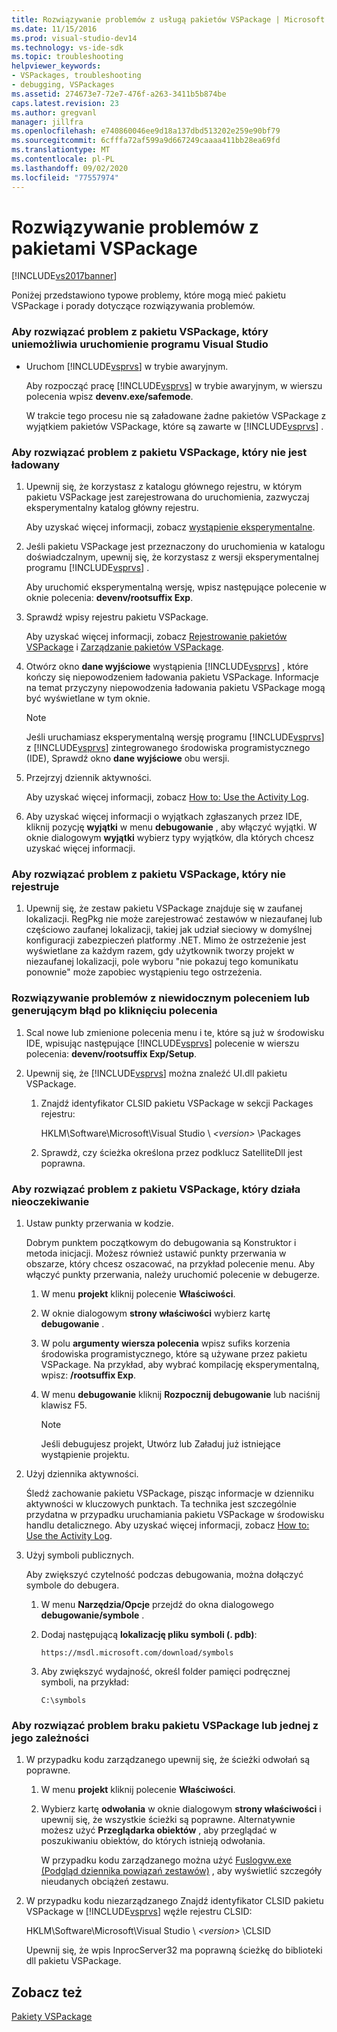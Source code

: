 ```yaml
---
title: Rozwiązywanie problemów z usługą pakietów VSPackage | Microsoft Docs
ms.date: 11/15/2016
ms.prod: visual-studio-dev14
ms.technology: vs-ide-sdk
ms.topic: troubleshooting
helpviewer_keywords:
- VSPackages, troubleshooting
- debugging, VSPackages
ms.assetid: 274673e7-72e7-476f-a263-3411b5b874be
caps.latest.revision: 23
ms.author: gregvanl
manager: jillfra
ms.openlocfilehash: e740860046ee9d18a137dbd513202e259e90bf79
ms.sourcegitcommit: 6cfffa72af599a9d667249caaaa411bb28ea69fd
ms.translationtype: MT
ms.contentlocale: pl-PL
ms.lasthandoff: 09/02/2020
ms.locfileid: "77557974"
---
```

# <a name="troubleshooting-vspackages"></a>Rozwiązywanie problemów z pakietami VSPackage
[!INCLUDE[vs2017banner](../includes/vs2017banner.md)]

Poniżej przedstawiono typowe problemy, które mogą mieć pakietu VSPackage i porady dotyczące rozwiązywania problemów.  
  
### <a name="to-troubleshoot-a-vspackage-that-keeps-visual-studio-from-starting"></a>Aby rozwiązać problem z pakietu VSPackage, który uniemożliwia uruchomienie programu Visual Studio  
  
- Uruchom [!INCLUDE[vsprvs](../includes/vsprvs-md.md)] w trybie awaryjnym.  
  
     Aby rozpocząć pracę [!INCLUDE[vsprvs](../includes/vsprvs-md.md)] w trybie awaryjnym, w wierszu polecenia wpisz **devenv.exe/safemode**.  
  
     W trakcie tego procesu nie są załadowane żadne pakietów VSPackage z wyjątkiem pakietów VSPackage, które są zawarte w [!INCLUDE[vsprvs](../includes/vsprvs-md.md)] .  
  
### <a name="to-troubleshoot-a-vspackage-that-does-not-load"></a>Aby rozwiązać problem z pakietu VSPackage, który nie jest ładowany  
  
1. Upewnij się, że korzystasz z katalogu głównego rejestru, w którym pakietu VSPackage jest zarejestrowana do uruchomienia, zazwyczaj eksperymentalny katalog główny rejestru.  
  
     Aby uzyskać więcej informacji, zobacz [wystąpienie eksperymentalne](../extensibility/the-experimental-instance.md).  
  
2. Jeśli pakietu VSPackage jest przeznaczony do uruchomienia w katalogu doświadczalnym, upewnij się, że korzystasz z wersji eksperymentalnej programu [!INCLUDE[vsprvs](../includes/vsprvs-md.md)] .  
  
     Aby uruchomić eksperymentalną wersję, wpisz następujące polecenie w oknie polecenia: **devenv/rootsuffix Exp**.  
  
3. Sprawdź wpisy rejestru pakietu VSPackage.  
  
     Aby uzyskać więcej informacji, zobacz [Rejestrowanie pakietów VSPackage](internals/registering-vspackages.md) i [Zarządzanie pakietów VSPackage](../extensibility/managing-vspackages.md).  
  
4. Otwórz okno **dane wyjściowe** wystąpienia [!INCLUDE[vsprvs](../includes/vsprvs-md.md)] , które kończy się niepowodzeniem ładowania pakietu VSPackage. Informacje na temat przyczyny niepowodzenia ładowania pakietu VSPackage mogą być wyświetlane w tym oknie.  
  
    > [!NOTE]
    > Jeśli uruchamiasz eksperymentalną wersję programu [!INCLUDE[vsprvs](../includes/vsprvs-md.md)] z [!INCLUDE[vsprvs](../includes/vsprvs-md.md)] zintegrowanego środowiska programistycznego (IDE), Sprawdź okno **dane wyjściowe** obu wersji.  
  
5. Przejrzyj dziennik aktywności.  
  
     Aby uzyskać więcej informacji, zobacz [How to: Use the Activity Log](../extensibility/how-to-use-the-activity-log.md).  
  
6. Aby uzyskać więcej informacji o wyjątkach zgłaszanych przez IDE, kliknij pozycję **wyjątki** w menu **debugowanie** , aby włączyć wyjątki. W oknie dialogowym **wyjątki** wybierz typy wyjątków, dla których chcesz uzyskać więcej informacji.  
  
### <a name="to-troubleshoot-a-vspackage-that-does-not-register"></a>Aby rozwiązać problem z pakietu VSPackage, który nie rejestruje  
  
1. Upewnij się, że zestaw pakietu VSPackage znajduje się w zaufanej lokalizacji. RegPkg nie może zarejestrować zestawów w niezaufanej lub częściowo zaufanej lokalizacji, takiej jak udział sieciowy w domyślnej konfiguracji zabezpieczeń platformy .NET. Mimo że ostrzeżenie jest wyświetlane za każdym razem, gdy użytkownik tworzy projekt w niezaufanej lokalizacji, pole wyboru "nie pokazuj tego komunikatu ponownie" może zapobiec wystąpieniu tego ostrzeżenia.  
  
### <a name="to-troubleshoot-a-command-that-is-not-visible-or-that-generates-an-error-when-you-click-a-command"></a>Rozwiązywanie problemów z niewidocznym poleceniem lub generującym błąd po kliknięciu polecenia  
  
1. Scal nowe lub zmienione polecenia menu i te, które są już w środowisku IDE, wpisując następujące [!INCLUDE[vsprvs](../includes/vsprvs-md.md)] polecenie w wierszu polecenia: **devenv/rootsuffix Exp/Setup**.  
  
2. Upewnij się, że [!INCLUDE[vsprvs](../includes/vsprvs-md.md)] można znaleźć UI.dll pakietu VSPackage.  
  
    1. Znajdź identyfikator CLSID pakietu VSPackage w sekcji Packages rejestru:  
  
         HKLM\Software\Microsoft\Visual Studio \\ *\<version>* \Packages  
  
    2. Sprawdź, czy ścieżka określona przez podklucz SatelliteDll jest poprawna.  
  
### <a name="to-troubleshoot-a-vspackage-that-behaves-unexpectedly"></a>Aby rozwiązać problem z pakietu VSPackage, który działa nieoczekiwanie  
  
1. Ustaw punkty przerwania w kodzie.  
  
     Dobrym punktem początkowym do debugowania są Konstruktor i metoda inicjacji. Możesz również ustawić punkty przerwania w obszarze, który chcesz oszacować, na przykład polecenie menu. Aby włączyć punkty przerwania, należy uruchomić polecenie w debugerze.  
  
    1. W menu **projekt** kliknij polecenie **Właściwości**.  
  
    2. W oknie dialogowym **strony właściwości** wybierz kartę **debugowanie** .  
  
    3. W polu **argumenty wiersza polecenia** wpisz sufiks korzenia środowiska programistycznego, które są używane przez pakietu VSPackage. Na przykład, aby wybrać kompilację eksperymentalną, wpisz: **/rootsuffix Exp**.  
  
    4. W menu **debugowanie** kliknij **Rozpocznij debugowanie** lub naciśnij klawisz F5.  
  
        > [!NOTE]
        > Jeśli debugujesz projekt, Utwórz lub Załaduj już istniejące wystąpienie projektu.  
  
2. Użyj dziennika aktywności.  
  
     Śledź zachowanie pakietu VSPackage, pisząc informacje w dzienniku aktywności w kluczowych punktach. Ta technika jest szczególnie przydatna w przypadku uruchamiania pakietu VSPackage w środowisku handlu detalicznego. Aby uzyskać więcej informacji, zobacz [How to: Use the Activity Log](../extensibility/how-to-use-the-activity-log.md).  
  
3. Użyj symboli publicznych.  
  
     Aby zwiększyć czytelność podczas debugowania, można dołączyć symbole do debugera.  
  
    1. W menu **Narzędzia/Opcje** przejdź do okna dialogowego **debugowanie/symbole** .  
  
    2. Dodaj następującą **lokalizację pliku symboli (. pdb)**:  
  
       `https://msdl.microsoft.com/download/symbols`  
  
    3. Aby zwiększyć wydajność, określ folder pamięci podręcznej symboli, na przykład:  

       `C:\symbols`  
  
### <a name="to-troubleshoot-a-missing-vspackage-or-one-of-its-dependencies"></a>Aby rozwiązać problem braku pakietu VSPackage lub jednej z jego zależności  
  
1. W przypadku kodu zarządzanego upewnij się, że ścieżki odwołań są poprawne.  
  
   1. W menu **projekt** kliknij polecenie **Właściwości**.  
  
   2. Wybierz kartę **odwołania** w oknie dialogowym **strony właściwości** i upewnij się, że wszystkie ścieżki są poprawne. Alternatywnie możesz użyć **Przeglądarka obiektów** , aby przeglądać w poszukiwaniu obiektów, do których istnieją odwołania.  
  
        W przypadku kodu zarządzanego można użyć [Fuslogvw.exe (Podgląd dziennika powiązań zestawów)](/dotnet/framework/tools/fuslogvw-exe-assembly-binding-log-viewer) , aby wyświetlić szczegóły nieudanych obciążeń zestawu.  
  
2. W przypadku kodu niezarządzanego Znajdź identyfikator CLSID pakietu VSPackage w [!INCLUDE[vsprvs](../includes/vsprvs-md.md)] węźle rejestru CLSID:  
  
    HKLM\Software\Microsoft\Visual Studio \\ *\<version>* \CLSID  
  
   Upewnij się, że wpis InprocServer32 ma poprawną ścieżkę do biblioteki dll pakietu VSPackage.  
  
## <a name="see-also"></a>Zobacz też  
 [Pakiety VSPackage](../extensibility/internals/vspackages.md)
